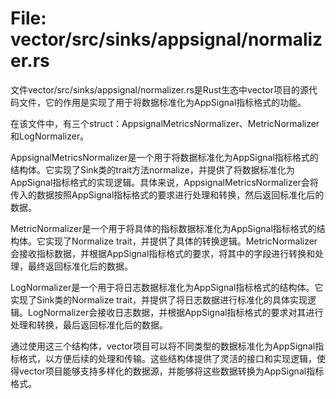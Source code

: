# File: vector/src/sinks/appsignal/normalizer.rs

文件vector/src/sinks/appsignal/normalizer.rs是Rust生态中vector项目的源代码文件，它的作用是实现了用于将数据标准化为AppSignal指标格式的功能。

在该文件中，有三个struct：AppsignalMetricsNormalizer、MetricNormalizer和LogNormalizer。

AppsignalMetricsNormalizer是一个用于将数据标准化为AppSignal指标格式的结构体。它实现了Sink类的trait方法normalize，并提供了将数据标准化为AppSignal指标格式的实现逻辑。具体来说，AppsignalMetricsNormalizer会将传入的数据按照AppSignal指标格式的要求进行处理和转换，然后返回标准化后的数据。

MetricNormalizer是一个用于将具体的指标数据标准化为AppSignal指标格式的结构体。它实现了Normalize trait，并提供了具体的转换逻辑。MetricNormalizer会接收指标数据，并根据AppSignal指标格式的要求，将其中的字段进行转换和处理，最终返回标准化后的数据。

LogNormalizer是一个用于将日志数据标准化为AppSignal指标格式的结构体。它实现了Sink类的Normalize trait，并提供了将日志数据进行标准化的具体实现逻辑。LogNormalizer会接收日志数据，并根据AppSignal指标格式的要求对其进行处理和转换，最后返回标准化后的数据。

通过使用这三个结构体，vector项目可以将不同类型的数据标准化为AppSignal指标格式，以方便后续的处理和传输。这些结构体提供了灵活的接口和实现逻辑，使得vector项目能够支持多样化的数据源，并能够将这些数据转换为AppSignal指标格式。

